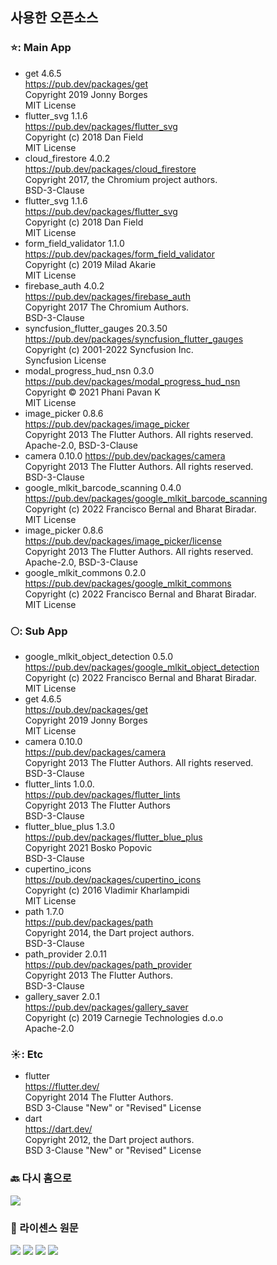 ## 사용한 오픈소스
### ⭐: Main App
- get 4.6.5 <br>https://pub.dev/packages/get <br>Copyright 2019 Jonny Borges <br>MIT License <br>
- flutter_svg 1.1.6	 <br>https://pub.dev/packages/flutter_svg	 <br>Copyright (c) 2018 Dan Field	 <br>MIT License
- cloud_firestore 4.0.2	 <br>https://pub.dev/packages/cloud_firestore	 <br>Copyright 2017, the Chromium project authors.	 <br>BSD-3-Clause
- flutter_svg 1.1.6	 <br>https://pub.dev/packages/flutter_svg	 <br>Copyright (c) 2018 Dan Field	 <br>MIT License
- form_field_validator 1.1.0 <br>	https://pub.dev/packages/form_field_validator	 <br>Copyright (c) 2019 Milad Akarie	 <br>MIT License
- firebase_auth 4.0.2 <br>	https://pub.dev/packages/firebase_auth	 <br>Copyright 2017 The Chromium Authors.	 <br>BSD-3-Clause
- syncfusion_flutter_gauges 20.3.50 <br>	https://pub.dev/packages/syncfusion_flutter_gauges	 <br>Copyright (c) 2001-2022 Syncfusion Inc.	 <br>Syncfusion License
- modal_progress_hud_nsn 0.3.0 <br>	https://pub.dev/packages/modal_progress_hud_nsn	 <br>Copyright © 2021 Phani Pavan K	 <br>MIT License
- image_picker 0.8.6	 <br>https://pub.dev/packages/image_picker	 <br>Copyright 2013 The Flutter Authors. All rights reserved. <br>Apache-2.0, BSD-3-Clause
- camera 0.10.0	https://pub.dev/packages/camera <br>	Copyright 2013 The Flutter Authors. All rights reserved.	 <br>BSD-3-Clause
- google_mlkit_barcode_scanning 0.4.0 <br>	https://pub.dev/packages/google_mlkit_barcode_scanning <br>Copyright (c) 2022 Francisco Bernal and Bharat Biradar.	 <br>MIT License
- image_picker 0.8.6	 <br>https://pub.dev/packages/image_picker/license	 <br>Copyright 2013 The Flutter Authors. All rights reserved.	 <br>Apache-2.0, BSD-3-Clause
- google_mlkit_commons 0.2.0	 <br>https://pub.dev/packages/google_mlkit_commons	 <br>Copyright (c) 2022 Francisco Bernal and Bharat Biradar.	 <br>MIT License

### 🌕: Sub App
- google_mlkit_object_detection 0.5.0	<br>https://pub.dev/packages/google_mlkit_object_detection	<br>Copyright (c) 2022 Francisco Bernal and Bharat Biradar.	<br>MIT License
- get 4.6.5	<br>https://pub.dev/packages/get	<br>Copyright 2019 Jonny Borges	<br>MIT License
- camera 0.10.0	<br>https://pub.dev/packages/camera	<br>Copyright 2013 The Flutter Authors. All rights reserved.	<br>BSD-3-Clause
- flutter_lints 1.0.0.	<br>https://pub.dev/packages/flutter_lints	<br>Copyright 2013 The Flutter Authors	<br>BSD-3-Clause
- flutter_blue_plus 1.3.0	<br>https://pub.dev/packages/flutter_blue_plus	<br>Copyright 2021 Bosko Popovic	<br>BSD-3-Clause
- cupertino_icons	<br>https://pub.dev/packages/cupertino_icons	<br>Copyright (c) 2016 Vladimir Kharlampidi	<br>MIT License
- path 1.7.0	<br>https://pub.dev/packages/path	<br>Copyright 2014, the Dart project authors.	<br>BSD-3-Clause
- path_provider 2.0.11	<br>https://pub.dev/packages/path_provider	<br>Copyright 2013 The Flutter Authors.	<br>BSD-3-Clause
- gallery_saver 2.0.1	<br>https://pub.dev/packages/gallery_saver	<br>Copyright (c) 2019 Carnegie Technologies d.o.o	<br>Apache-2.0

### ☀️: Etc
- flutter	<br>https://flutter.dev/	<br>Copyright 2014 The Flutter Authors.	<br>BSD 3-Clause "New" or "Revised" License
- dart	<br>https://dart.dev/	<br>Copyright 2012, the Dart project authors.	<br>BSD 3-Clause "New" or "Revised" License

### 🔙 다시 홈으로
<p align="Left">
	<a href="https://github.com/osamhack2022-v2/APP_FreshPlus_TakeCareMyRefrigerator#%EC%A0%80%EC%9E%91%EA%B6%8C-%EB%B0%8F-%EC%82%AC%EC%9A%A9%EA%B6%8C-%EC%A0%95%EB%B3%B4-copyleft--end-user-license"><img src='https://img.shields.io/badge/To Readme-green?style=for-the-badge'></a>
</p>

### 📎 라이센스 원문
<p align="Left">
	<a href="https://github.com/osamhack2022-v2/APP_FreshPlus_TakeCareMyRefrigerator/blob/main/For_readme/MIT.md"><img src='https://img.shields.io/badge/MIT-green?style=for-the-badge'></a>
  <a href="https://github.com/osamhack2022-v2/APP_FreshPlus_TakeCareMyRefrigerator/blob/main/For_readme/bsd3.md"><img src='https://img.shields.io/badge/BSD_3-green?style=for-the-badge'></a>
  <a href="https://github.com/osamhack2022-v2/APP_FreshPlus_TakeCareMyRefrigerator/blob/main/For_readme/Apache.md"><img src='https://img.shields.io/badge/Apache_2.0-green?style=for-the-badge'></a>
  <a href="https://github.com/osamhack2022-v2/APP_FreshPlus_TakeCareMyRefrigerator/blob/main/For_readme/syncfusion.md"><img src='https://img.shields.io/badge/Syncfusion License-green?style=for-the-badge'></a>
</p>

